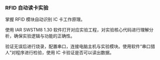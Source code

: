### RFID 自动读卡实验

掌握 RFID 模块自动识别 IC 卡工作原理。

使用 IAR SWSTM8 1.30  软件打开对应实验工程，对实验核心代码进行理解分析，确保实验逻辑与功能的正确性。

验证无误后进行烧录，配置串口，连接电脑主机与实验模块。使用软件“串口猎人”对程序进行检验，使用 IC 卡验证是否可以读出数据。



 

